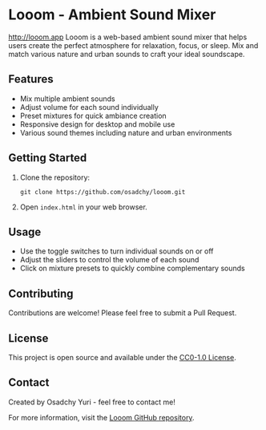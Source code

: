 # Looom - Ambient Sound Mixer

http://looom.app
Looom is a web-based ambient sound mixer that helps users create the perfect atmosphere for relaxation, focus, or sleep. Mix and match various nature and urban sounds to craft your ideal soundscape.

## Features

- Mix multiple ambient sounds
- Adjust volume for each sound individually
- Preset mixtures for quick ambiance creation
- Responsive design for desktop and mobile use
- Various sound themes including nature and urban environments

## Getting Started

1. Clone the repository:
   ```
   git clone https://github.com/osadchy/looom.git
   ```

2. Open `index.html` in your web browser.

## Usage

- Use the toggle switches to turn individual sounds on or off
- Adjust the sliders to control the volume of each sound
- Click on mixture presets to quickly combine complementary sounds

## Contributing

Contributions are welcome! Please feel free to submit a Pull Request.

## License

This project is open source and available under the [CC0-1.0 License](https://github.com/osadchy/looom/blob/main/LICENSE).

## Contact

Created by Osadchy Yuri - feel free to contact me!

For more information, visit the [Looom GitHub repository](https://github.com/osadchy/looom).

